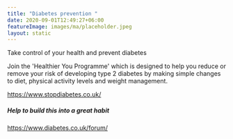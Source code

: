 ```yaml
---
title: "Diabetes prevention "
date: 2020-09-01T12:49:27+06:00
featureImage: images/ma/placeholder.jpeg
layout: static
---
```


Take control of your health and prevent diabetes

Join the 'Healthier You Programme' which is designed to help you reduce or remove your risk of developing type 2 diabetes by making simple changes to diet, physical activity levels and weight management.



https://www.stopdiabetes.co.uk/

##### Help to build this into a great habit

https://www.diabetes.co.uk/forum/







